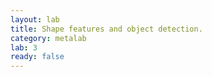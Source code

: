 ```yaml
---
layout: lab
title: Shape features and object detection.
category: metalab
lab: 3
ready: false
---
```


